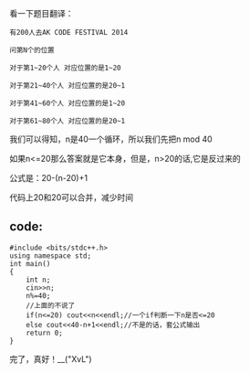 看一下题目翻译：
```
有200人去AK CODE FESTIVAL 2014

问第N个的位置

对于第1~20个人 对应位置的是1~20

对于第21~40个人 对应位置的是20~1

对于第41~60个人 对应位置的是1~20

对于第61~80个人 对应位置的是20~1
```
我们可以得知，n是40一个循环，所以我们先把n mod 40

如果n<=20那么答案就是它本身，但是，n>20的话,它是反过来的

公式是：20-(n-20)+1

代码上20和20可以合并，减少时间

## code:
```
#include <bits/stdc++.h>
using namespace std;
int main()
{
    int n;
    cin>>n;
    n%=40;
    //上面的不说了
    if(n<=20) cout<<n<<endl;//一个if判断一下n是否<=20
    else cout<<40-n+1<<endl;//不是的话，套公式输出
    return 0;
}
```
完了，真好！__("XvL")